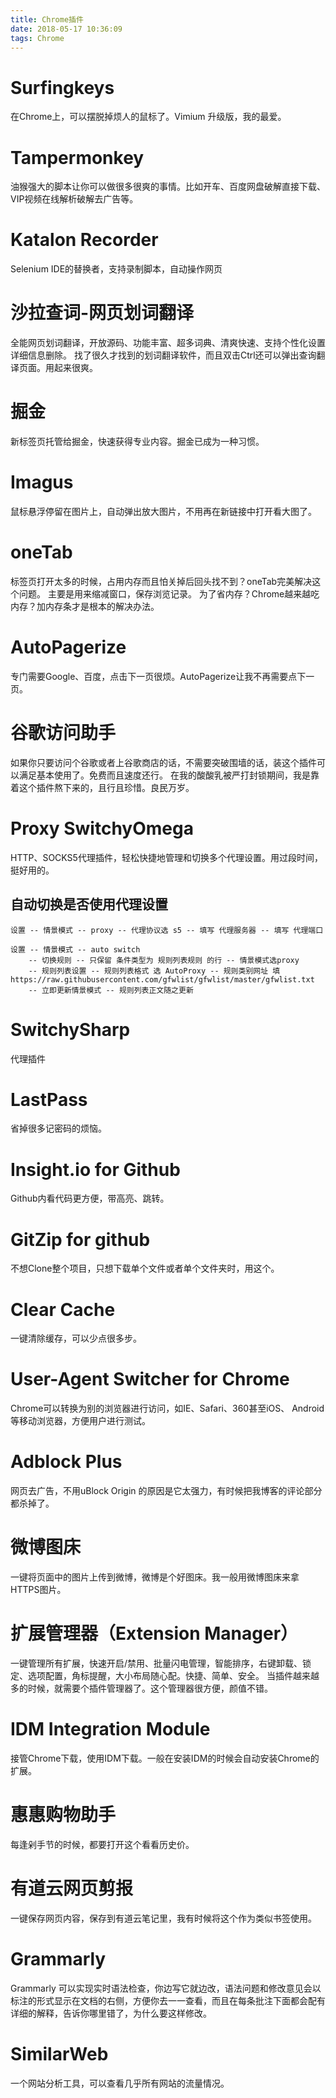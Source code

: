 ```yaml
---
title: Chrome插件
date: 2018-05-17 10:36:09
tags: Chrome
---
```


# Surfingkeys #

在Chrome上，可以摆脱掉烦人的鼠标了。Vimium 升级版，我的最爱。


# Tampermonkey #

油猴强大的脚本让你可以做很多很爽的事情。比如开车、百度网盘破解直接下载、VIP视频在线解析破解去广告等。


# Katalon Recorder

Selenium IDE的替换者，支持录制脚本，自动操作网页

# 沙拉查词-网页划词翻译 #

全能网页划词翻译，开放源码、功能丰富、超多词典、清爽快速、支持个性化设置
详细信息删除。
找了很久才找到的划词翻译软件，而且双击Ctrl还可以弹出查询翻译页面。用起来很爽。


# 掘金 #

新标签页托管给掘金，快速获得专业内容。掘金已成为一种习惯。



# Imagus #

鼠标悬浮停留在图片上，自动弹出放大图片，不用再在新链接中打开看大图了。


# oneTab #

标签页打开太多的时候，占用内存而且怕关掉后回头找不到？oneTab完美解决这个问题。
主要是用来缩减窗口，保存浏览记录。
为了省内存？Chrome越来越吃内存？加内存条才是根本的解决办法。


# AutoPagerize #

专门需要Google、百度，点击下一页很烦。AutoPagerize让我不再需要点下一页。


# 谷歌访问助手 #

如果你只要访问个谷歌或者上谷歌商店的话，不需要突破围墙的话，装这个插件可以满足基本使用了。免费而且速度还行。
在我的酸酸乳被严打封锁期间，我是靠着这个插件熬下来的，且行且珍惜。良民万岁。


# Proxy SwitchyOmega #

HTTP、SOCKS5代理插件，轻松快捷地管理和切换多个代理设置。用过段时间，挺好用的。

## 自动切换是否使用代理设置

```
设置 -- 情景模式 -- proxy -- 代理协议选 s5 -- 填写 代理服务器 -- 填写 代理端口

设置 -- 情景模式 -- auto switch
	-- 切换规则 -- 只保留 条件类型为 规则列表规则 的行 -- 情景模式选proxy
	-- 规则列表设置 -- 规则列表格式 选 AutoProxy -- 规则类别网址 填 https://raw.githubusercontent.com/gfwlist/gfwlist/master/gfwlist.txt
	-- 立即更新情景模式 -- 规则列表正文随之更新
```

# SwitchySharp #

代理插件

# LastPass #

省掉很多记密码的烦恼。


# Insight.io for Github #

Github内看代码更方便，带高亮、跳转。


# GitZip for github #

不想Clone整个项目，只想下载单个文件或者单个文件夹时，用这个。


# Clear Cache #

一键清除缓存，可以少点很多步。


# User-Agent Switcher for Chrome #

Chrome可以转换为别的浏览器进行访问，如IE、Safari、360甚至iOS、 Android等移动浏览器，方便用户进行测试。
​

# Adblock Plus #

网页去广告，不用uBlock Origin 的原因是它太强力，有时候把我博客的评论部分都杀掉了。


# 微博图床 #

一键将页面中的图片上传到微博，微博是个好图床。我一般用微博图床来拿HTTPS图片。


# 扩展管理器（Extension Manager） #

一键管理所有扩展，快速开启/禁用、批量闪电管理，智能排序，右键卸载、锁定、选项配置，角标提醒，大小布局随心配。快捷、简单、安全。
当插件越来越多的时候，就需要个插件管理器了。这个管理器很方便，颜值不错。


# IDM Integration Module #

接管Chrome下载，使用IDM下载。一般在安装IDM的时候会自动安装Chrome的扩展。


# 惠惠购物助手 #

每逢剁手节的时候，都要打开这个看看历史价。


# 有道云网页剪报 #

一键保存网页内容，保存到有道云笔记里，我有时候将这个作为类似书签使用。

# Grammarly #

Grammarly 可以实现实时语法检查，你边写它就边改，语法问题和修改意见会以标注的形式显示在文档的右侧，方便你去一一查看，而且在每条批注下面都会配有详细的解释，告诉你哪里错了，为什么要这样修改。

# SimilarWeb

一个网站分析工具，可以查看几乎所有网站的流量情况。
